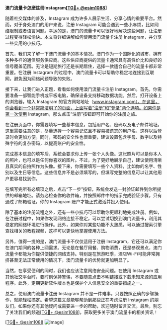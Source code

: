 **澳门流量卡怎麽註冊Instagram[[TG💪+ @esim1088](https://t.me/s/esim1088)]**

随着社交媒体的普及，Instagram 成为许多人展示生活、分享心情的重要平台。然而，对于身处澳门的用户来说，注册 Instagram 可能会遇到一些小麻烦，比如网络限制或者语言问题。幸运的是，澳门的流量卡可以很好地解决这些问题，让注册过程变得轻松愉快。本文将详细讲解如何使用澳门流量卡注册 Instagram，并分享一些实用的小技巧。

首先，我们来了解一下澳门流量卡的基本情况。澳门作为一个国际化的城市，拥有多种多样的通信服务供应商。这些供应商提供的流量卡通常具有高性价比和良好的信号覆盖范围。无论是短期旅行还是长期居住，选择一款适合自己的流量卡都非常重要。在注册 Instagram 的过程中，澳门流量卡可以帮助你稳定地连接到互联网，避免因为网络问题导致的失败。

接下来，让我们进入正题，看看如何使用澳门流量卡注册 Instagram。首先，你需要准备一部智能手机或平板电脑，确保设备支持移动数据功能。然后，打开设备上的浏览器，输入 Instagram 的官方网站地址（www.instagram.com）。在这里，你会看到一个非常简洁明了的页面，上面写着“注册”和“登录”两个选项。如果你是第一次使用 Instagram，那么点击“注册”按钮即可开始你的注册之旅。

在注册页面中，你需要填写一些基本信息，包括用户名、密码以及电子邮件地址。这里需要注意的是，尽量选择一个容易记忆且不容易被遗忘的用户名，这样以后登录时会更加方便。同时，密码的安全性也很重要，建议设置包含字母、数字以及特殊字符的复杂密码，以提高账户的安全性。

完成基本信息的填写后，系统会要求你上传一张个人头像。这张照片可以是你本人的照片，也可以是任何你喜欢的图片。不过，为了更好地展示自己，建议使用清晰且真实的自拍照作为头像。接下来，你需要填写一些个人资料，比如你的名字、性别以及生日等信息。这些信息并不是必须填写的，但填写完整的信息可以让其他用户更容易找到你。

在填写完所有必填项之后，点击“下一步”按钮，系统会发送一封验证邮件到你所提供的邮箱地址。请务必检查你的收件箱，并按照邮件中的指示完成验证步骤。只有通过了邮箱验证，你的 Instagram 账户才能正式激活并投入使用。

除了基本的注册流程之外，还有一些小技巧可以帮助你更顺利地完成注册。例如，在注册过程中，如果你发现网络连接不稳定，可以尝试切换到澳门流量卡，利用其稳定的网络环境进行操作。此外，如果你对某些功能不太熟悉，可以通过搜索引擎查找相关的教程视频，这样可以更快地掌握使用方法。

另外，值得一提的是，澳门流量卡不仅仅适用于注册 Instagram，它还可以满足你在澳门期间的各种上网需求。无论是在餐厅用餐、购物消费，还是参观景点，澳门流量卡都能为你提供便捷的网络支持。特别是在旅游旺季，酒店Wi-Fi可能非常拥挤甚至无法正常使用的情况下，澳门流量卡的优势就更加明显了。

当然，在享受便利的同时，我们也应该注意网络安全问题。在使用 Instagram 或其他社交平台时，要时刻保持警惕，不要随意点击不明链接或下载未知来源的应用程序。此外，定期更新软件版本也是保护个人信息安全的重要措施之一。

总之，使用澳门流量卡注册 Instagram 并不是一件难事，只要按照正确的步骤操作，就能轻松搞定。希望这篇文章能够帮助到那些正在考虑注册 Instagram 的朋友们。如果你还有其他疑问或需要进一步的帮助，欢迎随时留言交流。最后，别忘了关注我们的频道[[TG💪+ @esim1088](https://t.me/s/esim1088)]，获取更多关于澳门流量卡的相关资讯！

[[TG💪+ @esim1088](https://t.me/s/esim1088) ![Image](https://i.postimg.cc/4NQfJmqS/Snipaste-2025-05-13-00-14-12.png)]
